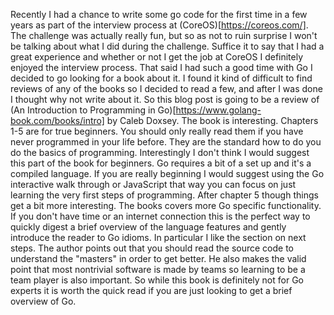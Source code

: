 Recently I had a chance to write some go code for the first time in a few years as part of the interview process at (CoreOS)[https://coreos.com/].
The challenge was actually really fun, but so as not to ruin surprise I won't be talking about what I did during the challenge.
Suffice it to say that I had a great experience and whether or not I get the job at CoreOS I definitely enjoyed the interview process.
That said I had such a good time with Go I decided to go looking for a book about it.
I found it kind of difficult to find reviews of any of the books so I decided to read a few, and after I was done I thought why not write about it.
So this blog post is going to be a review of (An Introduction to Programming in Go)[https://www.golang-book.com/books/intro] by Caleb Doxsey.
The book is interesting.
Chapters 1-5 are for true beginners.
You should only really read them if you have never programmed in your life before.
They are the standard how to do you do the basics of programming.
Interestingly I don't think I would suggest this part of the book for beginners.
Go requires a bit of a set up and it's a compiled language.
If you are really beginning I would suggest using the Go interactive walk through or JavaScript that way you can focus on just learning the very first steps of programming.
After chapter 5 though things get a bit more interesting.
The books covers more Go specific functionality.
If you don't have time or an internet connection this is the perfect way to quickly digest a brief overview of the language features and gently introduce the reader to Go idioms.
In particular I like the section on next steps.
The author points out that you should read the source code to understand the "masters" in order to get better.
He also makes the valid point that most nontrivial software is made by teams so learning to be a team player is also important.
So while this book is definitely not for Go experts it is worth the quick read if you are just looking to get a brief overview of Go.
